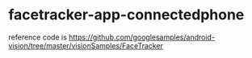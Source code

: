 # facetracker-app-connectedphone
reference code is  https://github.com/googlesamples/android-vision/tree/master/visionSamples/FaceTracker
